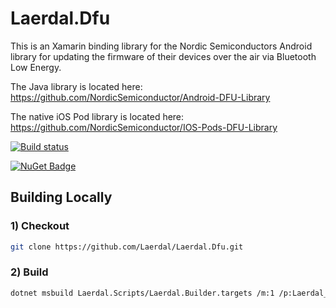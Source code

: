 # Laerdal.Dfu

This is an Xamarin binding library for the Nordic Semiconductors Android library for updating the firmware of their devices over the air via Bluetooth Low Energy.

The Java library is located here: https://github.com/NordicSemiconductor/Android-DFU-Library

The native iOS Pod library is located here: https://github.com/NordicSemiconductor/IOS-Pods-DFU-Library

[![Build status](https://dev.azure.com/LaerdalMedical/Laerdal%20Nuget%20Platform/_apis/build/status/MAN-Laerdal.Dfu)](https://dev.azure.com/LaerdalMedical/Laerdal%20Nuget%20Platform/_build/latest?definitionId=121)

[![NuGet Badge](https://buildstats.info/nuget/Laerdal.Dfu?includePreReleases=true)](https://www.nuget.org/packages/Laerdal.Dfu/)

## Building Locally

### 1) Checkout

```bash
git clone https://github.com/Laerdal/Laerdal.Dfu.git
```
### 2) Build

```bash
dotnet msbuild Laerdal.Scripts/Laerdal.Builder.targets /m:1 /p:Laerdal_Version=9.0.x.0 /p:Laerdal_Github_Access_Token=<place your github access token here - its needed by carthage>
```
